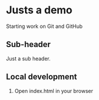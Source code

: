 # Justs a demo 

Starting work on Git and GitHub

## Sub-header

Just a sub header. 

## Local development

1. Open index.html in your browser